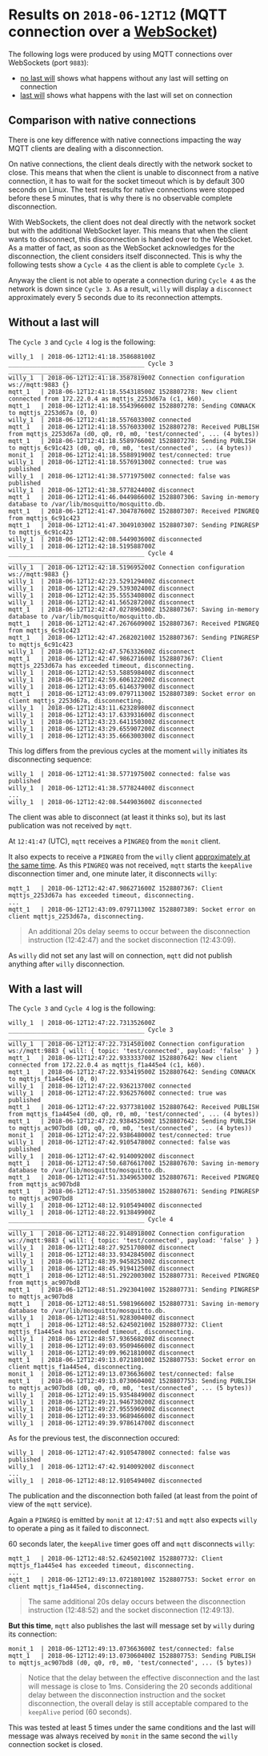 # Results on `2018-06-12T12` (MQTT connection over a [WebSocket](https://en.wikipedia.org/wiki/WebSocket))

The following logs were produced by using MQTT connections over WebSockets (port `9883`):

- [no last will](./2018-06-12T12:39:45.709657600Z-no-last-will.txt) shows what happens without any last will setting on connection
- [last will](./2018-06-12T12:45:49.003997500Z-last-will.txt) shows what happens with the last will set on connection

## Comparison with native connections

There is one key difference with native connections impacting the way MQTT clients are dealing with a disconnection.

On native connections, the client deals directly with the network socket to close.
This means that when the client is unable to disconnect from a native connection, it has to wait for the socket timeout which is by default 300 seconds on Linux.
The test results for native connections were stopped before these 5 minutes, that is why there is no observable complete disconnection.

With WebSockets, the client does not deal directly with the network socket but with the additional WebSocket layer.
This means that when the client wants to disconnect, this disconnection is handed over to the WebSocket.
As a matter of fact, as soon as the WebSocket acknowledges for the disconnection, the client considers itself disconnected.
This is why the following tests show a `Cycle 4` as the client is able to complete `Cycle 3`.

Anyway the client is not able to operate a connection during `Cycle 4` as the network is down since `Cycle 3`.
As a result, `willy` will display a `disconnect` approximately every 5 seconds due to its reconnection attempts.

## Without a last will

The `Cycle 3` and `Cycle 4` log is the following:

```
willy_1  | 2018-06-12T12:41:18.358688100Z ______________________________________ Cycle 3 ______________________________________
willy_1  | 2018-06-12T12:41:18.358781900Z Connection configuration ws://mqtt:9883 {}
mqtt_1   | 2018-06-12T12:41:18.554318500Z 1528807278: New client connected from 172.22.0.4 as mqttjs_2253d67a (c1, k60).
mqtt_1   | 2018-06-12T12:41:18.554396600Z 1528807278: Sending CONNACK to mqttjs_2253d67a (0, 0)
willy_1  | 2018-06-12T12:41:18.557603300Z connected
mqtt_1   | 2018-06-12T12:41:18.557603300Z 1528807278: Received PUBLISH from mqttjs_2253d67a (d0, q0, r0, m0, 'test/connected', ... (4 bytes))
mqtt_1   | 2018-06-12T12:41:18.558976600Z 1528807278: Sending PUBLISH to mqttjs_6c91c423 (d0, q0, r0, m0, 'test/connected', ... (4 bytes))
monit_1  | 2018-06-12T12:41:18.558891900Z test/connected: true
willy_1  | 2018-06-12T12:41:18.557691300Z connected: true was published
willy_1  | 2018-06-12T12:41:38.577197500Z connected: false was published
willy_1  | 2018-06-12T12:41:38.577824400Z disconnect
mqtt_1   | 2018-06-12T12:41:46.044986600Z 1528807306: Saving in-memory database to /var/lib/mosquitto/mosquitto.db.
mqtt_1   | 2018-06-12T12:41:47.304787600Z 1528807307: Received PINGREQ from mqttjs_6c91c423
mqtt_1   | 2018-06-12T12:41:47.304910300Z 1528807307: Sending PINGRESP to mqttjs_6c91c423
willy_1  | 2018-06-12T12:42:08.544903600Z disconnected
willy_1  | 2018-06-12T12:42:18.519588700Z ______________________________________ Cycle 4 ______________________________________
willy_1  | 2018-06-12T12:42:18.519695200Z Connection configuration ws://mqtt:9883 {}
willy_1  | 2018-06-12T12:42:23.529129400Z disconnect
willy_1  | 2018-06-12T12:42:29.539302400Z disconnect
willy_1  | 2018-06-12T12:42:35.555340800Z disconnect
willy_1  | 2018-06-12T12:42:41.565287200Z disconnect
mqtt_1   | 2018-06-12T12:42:47.027896300Z 1528807367: Saving in-memory database to /var/lib/mosquitto/mosquitto.db.
mqtt_1   | 2018-06-12T12:42:47.267660900Z 1528807367: Received PINGREQ from mqttjs_6c91c423
mqtt_1   | 2018-06-12T12:42:47.268202100Z 1528807367: Sending PINGRESP to mqttjs_6c91c423
willy_1  | 2018-06-12T12:42:47.576332600Z disconnect
mqtt_1   | 2018-06-12T12:42:47.986271600Z 1528807367: Client mqttjs_2253d67a has exceeded timeout, disconnecting.
willy_1  | 2018-06-12T12:42:53.588598400Z disconnect
willy_1  | 2018-06-12T12:42:59.606122200Z disconnect
willy_1  | 2018-06-12T12:43:05.614637900Z disconnect
mqtt_1   | 2018-06-12T12:43:09.079711300Z 1528807389: Socket error on client mqttjs_2253d67a, disconnecting.
willy_1  | 2018-06-12T12:43:11.623289800Z disconnect
willy_1  | 2018-06-12T12:43:17.633931600Z disconnect
willy_1  | 2018-06-12T12:43:23.641150300Z disconnect
willy_1  | 2018-06-12T12:43:29.655907200Z disconnect
willy_1  | 2018-06-12T12:43:35.666300300Z disconnect
```

This log differs from the previous cycles at the moment `willy` initiates its disconnecting sequence:

```
willy_1  | 2018-06-12T12:41:38.577197500Z connected: false was published
willy_1  | 2018-06-12T12:41:38.577824400Z disconnect
...
willy_1  | 2018-06-12T12:42:08.544903600Z disconnected
```

The client was able to disconnect (at least it thinks so), but its last publication was not received by `mqtt`.

At `12:41:47` (UTC), `mqtt` receives a `PINGREQ` from the `monit` client.

It also expects to receive a `PINGREQ` from the `willy` client [approximately at the same time](./2018-06-12T07.md).
As this `PINGREQ` was not received, `mqtt` starts the `keepAlive` disconnection timer and, one minute later, it disconnects `willy`:

```
mqtt_1   | 2018-06-12T12:42:47.986271600Z 1528807367: Client mqttjs_2253d67a has exceeded timeout, disconnecting.
...
mqtt_1   | 2018-06-12T12:43:09.079711300Z 1528807389: Socket error on client mqttjs_2253d67a, disconnecting.
```

> An additional 20s delay seems to occur between the disconnection instruction (12:42:47) and the socket disconnection (12:43:09).

As `willy` did not set any last will on connection, `mqtt` did not publish anything after `willy` disconnection.

## With a last will

The `Cycle 3` and `Cycle 4` log is the following:

```
willy_1  | 2018-06-12T12:47:22.731352600Z ______________________________________ Cycle 3 ______________________________________
willy_1  | 2018-06-12T12:47:22.731450100Z Connection configuration ws://mqtt:9883 { will: { topic: 'test/connected', payload: 'false' } }
mqtt_1   | 2018-06-12T12:47:22.933333700Z 1528807642: New client connected from 172.22.0.4 as mqttjs_f1a445e4 (c1, k60).
mqtt_1   | 2018-06-12T12:47:22.933419500Z 1528807642: Sending CONNACK to mqttjs_f1a445e4 (0, 0)
willy_1  | 2018-06-12T12:47:22.936213700Z connected
willy_1  | 2018-06-12T12:47:22.936257600Z connected: true was published
mqtt_1   | 2018-06-12T12:47:22.937738100Z 1528807642: Received PUBLISH from mqttjs_f1a445e4 (d0, q0, r0, m0, 'test/connected', ... (4 bytes))
mqtt_1   | 2018-06-12T12:47:22.938452500Z 1528807642: Sending PUBLISH to mqttjs_ac907bd8 (d0, q0, r0, m0, 'test/connected', ... (4 bytes))
monit_1  | 2018-06-12T12:47:22.938648000Z test/connected: true
willy_1  | 2018-06-12T12:47:42.910547800Z connected: false was published
willy_1  | 2018-06-12T12:47:42.914009200Z disconnect
mqtt_1   | 2018-06-12T12:47:50.687661700Z 1528807670: Saving in-memory database to /var/lib/mosquitto/mosquitto.db.
mqtt_1   | 2018-06-12T12:47:51.334965300Z 1528807671: Received PINGREQ from mqttjs_ac907bd8
mqtt_1   | 2018-06-12T12:47:51.335053800Z 1528807671: Sending PINGRESP to mqttjs_ac907bd8
willy_1  | 2018-06-12T12:48:12.910549400Z disconnected
willy_1  | 2018-06-12T12:48:22.913849900Z ______________________________________ Cycle 4 ______________________________________
willy_1  | 2018-06-12T12:48:22.914891800Z Connection configuration ws://mqtt:9883 { will: { topic: 'test/connected', payload: 'false' } }
willy_1  | 2018-06-12T12:48:27.925170800Z disconnect
willy_1  | 2018-06-12T12:48:33.934284500Z disconnect
willy_1  | 2018-06-12T12:48:39.945825300Z disconnect
willy_1  | 2018-06-12T12:48:45.919412500Z disconnect
mqtt_1   | 2018-06-12T12:48:51.292200300Z 1528807731: Received PINGREQ from mqttjs_ac907bd8
mqtt_1   | 2018-06-12T12:48:51.292304100Z 1528807731: Sending PINGRESP to mqttjs_ac907bd8
mqtt_1   | 2018-06-12T12:48:51.598196600Z 1528807731: Saving in-memory database to /var/lib/mosquitto/mosquitto.db.
willy_1  | 2018-06-12T12:48:51.928300400Z disconnect
mqtt_1   | 2018-06-12T12:48:52.624502100Z 1528807732: Client mqttjs_f1a445e4 has exceeded timeout, disconnecting.
willy_1  | 2018-06-12T12:48:57.936568200Z disconnect
willy_1  | 2018-06-12T12:49:03.950946600Z disconnect
willy_1  | 2018-06-12T12:49:09.962181000Z disconnect
mqtt_1   | 2018-06-12T12:49:13.072180100Z 1528807753: Socket error on client mqttjs_f1a445e4, disconnecting.
monit_1  | 2018-06-12T12:49:13.073663600Z test/connected: false
mqtt_1   | 2018-06-12T12:49:13.073060400Z 1528807753: Sending PUBLISH to mqttjs_ac907bd8 (d0, q0, r0, m0, 'test/connected', ... (5 bytes))
willy_1  | 2018-06-12T12:49:15.935484900Z disconnect
willy_1  | 2018-06-12T12:49:21.946730200Z disconnect
willy_1  | 2018-06-12T12:49:27.955596900Z disconnect
willy_1  | 2018-06-12T12:49:33.968946600Z disconnect
willy_1  | 2018-06-12T12:49:39.978614700Z disconnect
```

As for the previous test, the disconnection occured:

```
willy_1  | 2018-06-12T12:47:42.910547800Z connected: false was published
willy_1  | 2018-06-12T12:47:42.914009200Z disconnect
...
willy_1  | 2018-06-12T12:48:12.910549400Z disconnected
```

The publication and the disconnection both failed (at least from the point of view of the `mqtt` service).

Again a `PINGREQ` is emitted by `monit` at `12:47:51` and `mqtt` also expects `willy` to operate a ping as it failed to disconnect.

60 seconds later, the `keepAlive` timer goes off and `mqtt` disconnects `willy`:

```
mqtt_1   | 2018-06-12T12:48:52.624502100Z 1528807732: Client mqttjs_f1a445e4 has exceeded timeout, disconnecting.
...
mqtt_1   | 2018-06-12T12:49:13.072180100Z 1528807753: Socket error on client mqttjs_f1a445e4, disconnecting.
```

> The same additional 20s delay occurs between the disconnection instruction (12:48:52) and the socket disconnection (12:49:13).

**But this time**, `mqtt` also publishes the last will message set by `willy` during its connection:

```
monit_1  | 2018-06-12T12:49:13.073663600Z test/connected: false
mqtt_1   | 2018-06-12T12:49:13.073060400Z 1528807753: Sending PUBLISH to mqttjs_ac907bd8 (d0, q0, r0, m0, 'test/connected', ... (5 bytes))
```

> Notice that the delay between the effective disconnection and the last will message is close to 1ms.
> Considering the 20 seconds additional delay between the disconnection instruction and the socket disconnection, the overall delay is still acceptable compared to the `keepAlive` period (60 seconds).

This was tested at least 5 times under the same conditions and the last will message was always received by `monit` in the same second the `willy` connection socket is closed.
